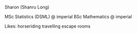 Sharon (Shanru Long)

MSc Statistics (DSML) @ imperial
BSc Mathematics @ imperial

Likes:
horseriding
travelling
escape rooms
